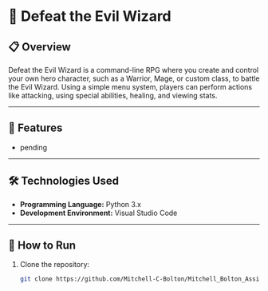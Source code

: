 # 📝 Defeat the Evil Wizard

## 📋 Overview

Defeat the Evil Wizard is a command-line RPG where you create and control your own hero character, such as a Warrior, Mage, or custom class, to battle the Evil Wizard. Using a simple menu system, players can perform actions like attacking, using special abilities, healing, and viewing stats.

---

## 🔧 Features

- pending

---

## 🛠️ Technologies Used

- **Programming Language:** Python 3.x
- **Development Environment:** Visual Studio Code

---

## 🚀 How to Run

1. Clone the repository:
   ```bash
   git clone https://github.com/Mitchell-C-Bolton/Mitchell_Bolton_Assignmanet_3
